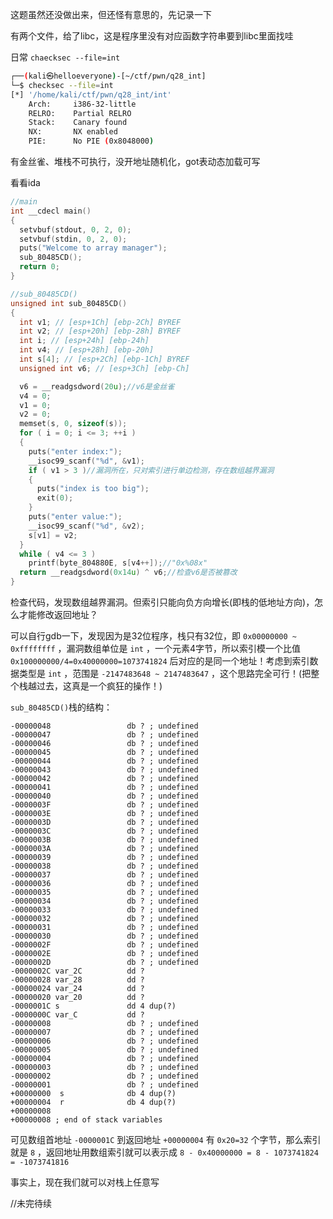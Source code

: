 这题虽然还没做出来，但还怪有意思的，先记录一下

有两个文件，给了libc，这是程序里没有对应函数字符串要到libc里面找哇

日常 `chaecksec --file=int` 
```sh
┌──(kali㉿helloeveryone)-[~/ctf/pwn/q28_int]
└─$ checksec --file=int
[*] '/home/kali/ctf/pwn/q28_int/int'
    Arch:     i386-32-little
    RELRO:    Partial RELRO
    Stack:    Canary found
    NX:       NX enabled
    PIE:      No PIE (0x8048000)
```
有金丝雀、堆栈不可执行，没开地址随机化，got表动态加载可写

看看ida
```c
//main
int __cdecl main()
{
  setvbuf(stdout, 0, 2, 0);
  setvbuf(stdin, 0, 2, 0);
  puts("Welcome to array manager");
  sub_80485CD();
  return 0;
}

//sub_80485CD()
unsigned int sub_80485CD()
{
  int v1; // [esp+1Ch] [ebp-2Ch] BYREF
  int v2; // [esp+20h] [ebp-28h] BYREF
  int i; // [esp+24h] [ebp-24h]
  int v4; // [esp+28h] [ebp-20h]
  int s[4]; // [esp+2Ch] [ebp-1Ch] BYREF
  unsigned int v6; // [esp+3Ch] [ebp-Ch]

  v6 = __readgsdword(20u);//v6是金丝雀
  v4 = 0;
  v1 = 0;
  v2 = 0;
  memset(s, 0, sizeof(s));
  for ( i = 0; i <= 3; ++i )
  {
    puts("enter index:");
    __isoc99_scanf("%d", &v1);
    if ( v1 > 3 )//漏洞所在，只对索引进行单边检测，存在数组越界漏洞
    {
      puts("index is too big");
      exit(0);
    }
    puts("enter value:");
    __isoc99_scanf("%d", &v2);
    s[v1] = v2;
  }
  while ( v4 <= 3 )                             
    printf(byte_804880E, s[v4++]);//"0x%08x"
  return __readgsdword(0x14u) ^ v6;//检查v6是否被篡改
}
```
检查代码，发现数组越界漏洞。但索引只能向负方向增长(即栈的低地址方向)，怎么才能修改返回地址？

可以自行gdb一下，发现因为是32位程序，栈只有32位，即 `0x00000000 ~ 0xffffffff` ，漏洞数组单位是 `int` ，一个元素4字节，所以索引模一个比值 `0x100000000/4=0x40000000=1073741824` 后对应的是同一个地址！考虑到索引数据类型是 `int` ，范围是 `-2147483648 ~ 2147483647` ，这个思路完全可行！(把整个栈越过去，这真是一个疯狂的操作！)

`sub_80485CD()`栈的结构：
```
-00000048                 db ? ; undefined
-00000047                 db ? ; undefined
-00000046                 db ? ; undefined
-00000045                 db ? ; undefined
-00000044                 db ? ; undefined
-00000043                 db ? ; undefined
-00000042                 db ? ; undefined
-00000041                 db ? ; undefined
-00000040                 db ? ; undefined
-0000003F                 db ? ; undefined
-0000003E                 db ? ; undefined
-0000003D                 db ? ; undefined
-0000003C                 db ? ; undefined
-0000003B                 db ? ; undefined
-0000003A                 db ? ; undefined
-00000039                 db ? ; undefined
-00000038                 db ? ; undefined
-00000037                 db ? ; undefined
-00000036                 db ? ; undefined
-00000035                 db ? ; undefined
-00000034                 db ? ; undefined
-00000033                 db ? ; undefined
-00000032                 db ? ; undefined
-00000031                 db ? ; undefined
-00000030                 db ? ; undefined
-0000002F                 db ? ; undefined
-0000002E                 db ? ; undefined
-0000002D                 db ? ; undefined
-0000002C var_2C          dd ?
-00000028 var_28          dd ?
-00000024 var_24          dd ?
-00000020 var_20          dd ?
-0000001C s               dd 4 dup(?)
-0000000C var_C           dd ?
-00000008                 db ? ; undefined
-00000007                 db ? ; undefined
-00000006                 db ? ; undefined
-00000005                 db ? ; undefined
-00000004                 db ? ; undefined
-00000003                 db ? ; undefined
-00000002                 db ? ; undefined
-00000001                 db ? ; undefined
+00000000  s              db 4 dup(?)
+00000004  r              db 4 dup(?)
+00000008
+00000008 ; end of stack variables
```
可见数组首地址 `-0000001C` 到返回地址 `+00000004` 有 `0x20=32` 个字节，那么索引就是 `8` ，返回地址用数组索引就可以表示成 `8 - 0x40000000 = 8 - 1073741824 = -1073741816` 

事实上，现在我们就可以对栈上任意写

//未完待续
